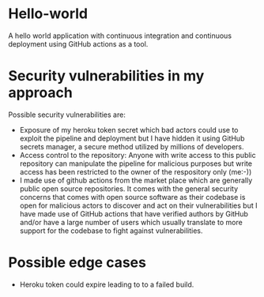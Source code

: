 # Hello-world
A hello world application with continuous integration and continuous deployment using GitHub actions as a tool.

# Security vulnerabilities in my approach
Possible security vulnerabilities are:
- Exposure of my heroku token secret which bad actors could use to exploit the pipeline and deployment but I have hidden it using GitHub secrets manager, a secure method utilized by millions of developers.
- Access control to the repository: Anyone with write access to this public repository can manipulate the pipeline for malicious purposes but write access has been restricted to  the owner of the respository only (me:-))
- I made use of github actions from the market place which are generally public open source repositories. It comes with the general security concerns that comes with open source software as their codebase is open for malicious actors to discover and act on their vulnerabilities but I have made use of GitHub actions that have verified authors by GitHub and/or have a large number of users which usually translate to more support for the codebase to fight against vulnerabilities.

# Possible edge cases

- Heroku token could expire leading to to a failed build.

